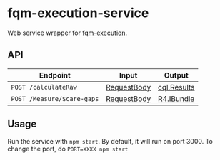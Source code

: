 # fqm-execution-service

Web service wrapper for [fqm-execution](https://github.com/projecttacoma/fqm-execution).

## API

| Endpoint | Input | Output |
| -------- | ----- | ------ |
| `POST /calculateRaw` | [RequestBody](https://github.com/projecttacoma/fqm-execution-service/blob/master/src/types/server-types.ts#L3) | [cql.Results](https://github.com/projecttacoma/fqm-execution/blob/master/src/types/CQLTypes.ts#L14) |
| `POST /Measure/$care-gaps` | [RequestBody](https://github.com/projecttacoma/fqm-execution-service/blob/master/src/types/server-types.ts#L3) | [R4.IBundle](https://www.hl7.org/fhir/bundle.html) |

## Usage

Run the service with `npm start`. By default, it will run on port 3000. To change the port, do `PORT=XXXX npm start`
